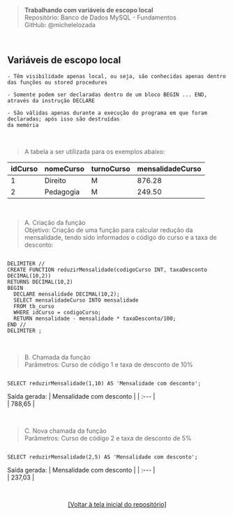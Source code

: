 > **Trabalhando com variáveis de escopo local**     
> Repositório: Banco de Dados MySQL - Fundamentos    
> GitHub: @michelelozada
&nbsp;
     
&nbsp;  
## Variáveis de escopo local 
```
- Têm visibilidade apenas local, ou seja, são conhecidas apenas dentro das funções ou stored procedures

- Somente podem ser declaradas dentro de um bloco BEGIN ... END, através da instrução DECLARE

- São válidas apenas durante a execução do programa em que foram declaradas; após isso são destruídas 
da memória
```
     
&nbsp;   

> A tabela a ser utilizada para os exemplos abaixo:

| idCurso | nomeCurso      | turnoCurso | mensalidadeCurso |
| :--     | :--            | :--        | :--              |
| 1       | Direito		   | M          | 876.28           |
| 2	      | Pedagogia	   | M	        | 249.50           |

&nbsp;     

> A. Criação da função  
Objetivo: Criação de uma função para calcular redução da mensalidade, tendo sido informados o código do curso e a taxa de desconto:

```mysql

DELIMITER //  
CREATE FUNCTION reduzirMensalidade(codigoCurso INT, taxaDesconto DECIMAL(10,2))
RETURNS DECIMAL(10,2)
BEGIN
  DECLARE mensalidade DECIMAL(10,2);
  SELECT mensalidadeCurso INTO mensalidade
  FROM tb_curso
  WHERE idCurso = codigoCurso;
  RETURN mensalidade - mensalidade * taxaDesconto/100;
END //
DELIMITER ; 
```
&nbsp;    

> B. Chamada da função  
Parâmetros: Curso de código 1 e taxa de desconto de 10%  
```mysql

SELECT reduzirMensalidade(1,10) AS 'Mensalidade com desconto';
```

Saída gerada: 
| Mensalidade com desconto |
| :---					   |					
| 788,65		           |

&nbsp;  

> C. Nova chamada da função  
Parâmetros: Curso de código 2 e taxa de desconto de 5%  
```mysql

SELECT reduzirMensalidade(2,5) AS 'Mensalidade com desconto';
```

Saída gerada: 
| Mensalidade com desconto |
| :---					   |					
| 237,03				   |

&nbsp;

<div align="center">
<a href="https://github.com/michelelozada/MySQL-Study-Notes">[Voltar à tela inicial do repositório]</a>
</div>